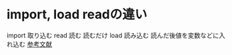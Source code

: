 # import, load readの違い
import 取り込む
read 読む
読むだけ
load 読み込む
読んだ後値を変数などに入れ込む
[参考文献](https://twitter.com/codic_project/status/308408968999469056)